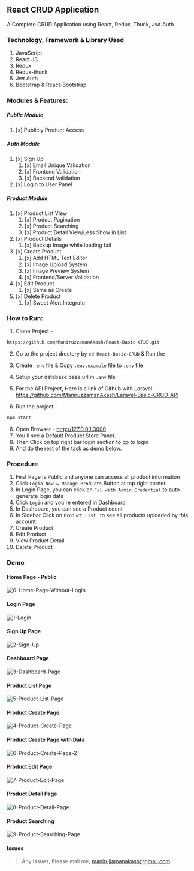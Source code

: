 ## React CRUD Application

A Complete CRUD Application using React, Redux, Thunk, Jwt Auth

### Technology, Framework & Library Used
1. JavaScript
1. React JS
1. Redux
1. Redux-thunk
1. Jwt Auth
1. Bootstrap & React-Bootstrap


### Modules & Features:
##### Public Module
1. [x] Publicly Product Access

##### Auth Module
1. [x] Sign Up
    1. [x] Email Unique Validation
    1. [x] Frontend Validation
    1. [x] Backend Validation
1. [x] Login to User Panel

##### Product Module
1. [x] Product List View
    1. [x] Product Pagination
    1. [x] Product Searching
    1. [x] Product Detail View/Less Show in List
1. [x] Product Details
    1. [x] Backup Image while loading fail
1. [x] Create Product
    1. [x] Add HTML Text Editor
    1. [x] Image Upload System
    1. [x] Image Preview System
    1. [x] Frontend/Server Validation
1. [x] Edit Product
    1. [x] Same as Create
1. [x] Delete Product
    1. [x] Sweet Alert Integrate


### How to Run:
1. Clone Project - 

```bash
https://github.com/ManiruzzamanAkash/React-Basic-CRUD.git
```
2. Go to the project drectory by `cd React-Basic-CRUD` & Run the 
2. Create `.env` file & Copy `.env.example` file to `.env` file
3. Setup your database base url in `.env` file
4. For the API Project, Here is a link of Github with Laravel - https://github.com/ManiruzzamanAkash/Laravel-Basic-CRUD-API

5. Run the project - 
``` bash
npm start
```
6. Open Browser - 
http://127.0.0.1:3000 
7. You'll see a Default Product Store Panel.
8. Then Click on top right bar login section to go to login
9. And do the rest of the task as demo below.


### Procedure
1. First Page is Public and anyone can access all product information
1. Click  `Login Now & Manage Products` Button at top right corner.
1. In Login Page, you can click on `Fil with Admin Credential` to auto generate login data
1. Click `Login` and you're entered in Dashboard
1. In Dashboard, you can see a Product count
1. In Sidebar Click on `Product List ` to see all products uploaded by this account.
1. Create Product
1. Edit Product
1. View Product Detail
1. Delete Product



### Demo

#### Home Page - Public
<img src="https://i.ibb.co/v3CMDfv/0-Home-Page-Without-Login.png" alt="0-Home-Page-Without-Login" border="0">

#### Login Page
<img src="https://i.ibb.co/m4pFMrm/1-Login.png" alt="1-Login" border="0">

#### Sign Up Page
<img src="https://i.ibb.co/B3hB4Bt/2-Sign-Up.png" alt="2-Sign-Up" border="0">

#### Dashboard Page
<img src="https://i.ibb.co/sjTwS2L/3-Dashboard-Page.png" alt="3-Dashboard-Page" border="0">

#### Product List Page
<img src="https://i.ibb.co/2tfwvzQ/5-Product-List-Page.png" alt="5-Product-List-Page" border="0">

#### Product Create Page
<img src="https://i.ibb.co/X3hDhwm/4-Product-Create-Page.png" alt="4-Product-Create-Page" border="0">

#### Product Create Page with Data
<img src="https://i.ibb.co/1ZqRz8L/6-Product-Create-Page-2.png" alt="6-Product-Create-Page-2" border="0">

#### Product Edit Page
<img src="https://i.ibb.co/fQ4QHBS/7-Product-Edit-Page.png" alt="7-Product-Edit-Page" border="0">

#### Product Detail Page
<img src="https://i.ibb.co/s5dSgzr/8-Product-Detail-Page.png" alt="8-Product-Detail-Page" border="0">

#### Product Searching
<img src="https://i.ibb.co/QYS8xrS/9-Product-Searching-Page.png" alt="9-Product-Searching-Page" border="0">



#### Issues

> Any Issues, Please mail me, manirujjamanakash@gmail.com
